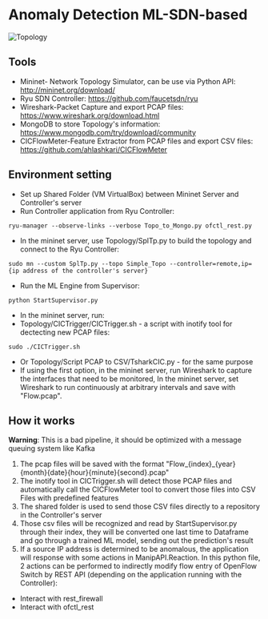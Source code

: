 # Anomaly Detection ML-SDN-based

![Topology](https://user-images.githubusercontent.com/84791557/132374979-7656ab1b-baab-4ead-ba1f-72405f73b5a7.png)

## Tools
- Mininet- Network Topology Simulator, can be use via Python API: http://mininet.org/download/
- Ryu SDN Controller: https://github.com/faucetsdn/ryu
- Wireshark-Packet Capture and export PCAP files: https://www.wireshark.org/download.html
- MongoDB to store Topology's information: https://www.mongodb.com/try/download/community 
- CICFlowMeter-Feature Extractor from PCAP files and export CSV files: https://github.com/ahlashkari/CICFlowMeter

## Environment setting
- Set up Shared Folder (VM VirtualBox) between Mininet Server and Controller's server
- Run Controller application from Ryu Controller: 
```
ryu-manager --observe-links --verbose Topo_to_Mongo.py ofctl_rest.py
```
- In the mininet server, use Topology/SplTp.py to build the topology and connect to the Ryu Controller:
```
sudo mn --custom SplTp.py --topo Simple_Topo --controller=remote,ip={ip address of the controller's server}
```
- Run the ML Engine from Supervisor: 
```
python StartSupervisor.py
```
- In the mininet server, run:
 - Topology/CICTrigger/CICTrigger.sh - a script with inotify tool for dectecting new PCAP files:
```
sudo ./CICTrigger.sh
```
 - Or Topology/Script PCAP to CSV/TsharkCIC.py - for the same purpose
- If using the first option, in the mininet server, run Wireshark to capture the interfaces that need to be monitored, In the mininet server, set Wireshark to run continuously at arbitrary intervals and save with "Flow.pcap".

## How it works
**Warning**: This is a bad pipeline, it should be optimized with a message queuing system like Kafka
1. The pcap files will be saved with the format "Flow_{index}_{year}{month}{date}{hour}{minute}{second}.pcap"
2. The inotify tool in CICTrigger.sh will detect those PCAP files and automatically call the CICFlowMeter tool to convert those files into CSV Files with predefined features
3. The shared folder is used to send those CSV files directly to a repository in the Controller's server
4. Those csv files will be recognized and read by StartSupervisor.py through their index, they will be converted one last time to Dataframe and go through a trained ML model, sending out the prediction's result
5. If a source IP address is determined to be anomalous, the application will response with some actions in ManipAPI.Reaction. In this python file, 2 actions can be performed to indirectly modify flow entry of OpenFlow Switch by REST API (depending on the application running with the Controller):
 - Interact with rest_firewall
 - Interact with ofctl_rest
